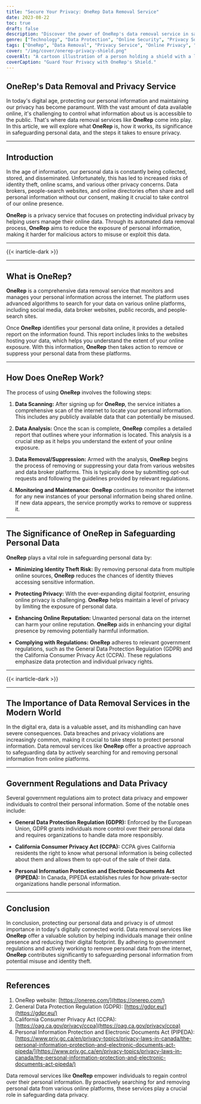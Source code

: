 ```yaml
---
title: "Secure Your Privacy: OneRep Data Removal Service"
date: 2023-08-22
toc: true
draft: false
description: "Discover the power of OneRep's data removal service in safeguarding your privacy and personal information online."
genre: ["Technology", "Data Protection", "Online Security", "Privacy Solutions", "Cyber Defense", "Internet Safety", "Personal Information", "Digital Privacy", "Identity Protection", "Data Management"]
tags: ["OneRep", "Data Removal", "Privacy Service", "Online Privacy", "Personal Information Protection", "Data Security", "Cybersecurity", "Identity Theft", "Online Reputation", "GDPR", "CCPA", "PIPEDA", "Data Removal Service", "Digital Footprint", "Data Broker Websites", "Internet Privacy", "Data Privacy Solutions", "Online Identity Protection", "Data Privacy Measures", "Data Management", "Secure Data Removal Service", "Protect Personal Information Online", "Cybersecurity for Individuals", "Online Privacy Solutions", "Data Removal for Identity Theft", "Safeguarding Personal Data", "Internet Privacy Measures", "Data Privacy Compliance", "Online Reputation Management", "GDPR Compliant Service"]
cover: "/img/cover/onerep-privacy-shield.png"
coverAlt: "A cartoon illustration of a person holding a shield with a lock, representing OneRep's protection and privacy services."
coverCaption: "Guard Your Privacy with OneRep's Shield."
---
```



## **OneRep's Data Removal and Privacy Service**

In today's digital age, protecting our personal information and maintaining our privacy has become paramount. With the vast amount of data available online, it's challenging to control what information about us is accessible to the public. That's where data removal services like **OneRep** come into play. In this article, we will explore what **OneRep** is, how it works, its significance in safeguarding personal data, and the steps it takes to ensure privacy.

______

## **Introduction**

In the age of information, our personal data is constantly being collected, stored, and disseminated. Unfortunately, this has led to increased risks of identity theft, online scams, and various other privacy concerns. Data brokers, people-search websites, and online directories often share and sell personal information without our consent, making it crucial to take control of our online presence.

**OneRep** is a privacy service that focuses on protecting individual privacy by helping users manage their online data. Through its automated data removal process, **OneRep** aims to reduce the exposure of personal information, making it harder for malicious actors to misuse or exploit this data.
______

{{< inarticle-dark >}}

______

## **What is OneRep?**

**OneRep** is a comprehensive data removal service that monitors and manages your personal information across the internet. The platform uses advanced algorithms to search for your data on various online platforms, including social media, data broker websites, public records, and people-search sites.

Once **OneRep** identifies your personal data online, it provides a detailed report on the information found. This report includes links to the websites hosting your data, which helps you understand the extent of your online exposure. With this information, **OneRep** then takes action to remove or suppress your personal data from these platforms.

______

## **How Does OneRep Work?**

The process of using **OneRep** involves the following steps:

1. **Data Scanning:** After signing up for **OneRep**, the service initiates a comprehensive scan of the internet to locate your personal information. This includes any publicly available data that can potentially be misused.

2. **Data Analysis:** Once the scan is complete, **OneRep** compiles a detailed report that outlines where your information is located. This analysis is a crucial step as it helps you understand the extent of your online exposure.

3. **Data Removal/Suppression:** Armed with the analysis, **OneRep** begins the process of removing or suppressing your data from various websites and data broker platforms. This is typically done by submitting opt-out requests and following the guidelines provided by relevant regulations.

4. **Monitoring and Maintenance:** **OneRep** continues to monitor the internet for any new instances of your personal information being shared online. If new data appears, the service promptly works to remove or suppress it.

______

## **The Significance of OneRep in Safeguarding Personal Data**

**OneRep** plays a vital role in safeguarding personal data by:

- **Minimizing Identity Theft Risk:** By removing personal data from multiple online sources, **OneRep** reduces the chances of identity thieves accessing sensitive information.

- **Protecting Privacy:** With the ever-expanding digital footprint, ensuring online privacy is challenging. **OneRep** helps maintain a level of privacy by limiting the exposure of personal data.

- **Enhancing Online Reputation:** Unwanted personal data on the internet can harm your online reputation. **OneRep** aids in enhancing your digital presence by removing potentially harmful information.

- **Complying with Regulations:** **OneRep** adheres to relevant government regulations, such as the General Data Protection Regulation (GDPR) and the California Consumer Privacy Act (CCPA). These regulations emphasize data protection and individual privacy rights.

______

{{< inarticle-dark >}}
______

## **The Importance of Data Removal Services in the Modern World**

In the digital era, data is a valuable asset, and its mishandling can have severe consequences. Data breaches and privacy violations are increasingly common, making it crucial to take steps to protect personal information. Data removal services like **OneRep** offer a proactive approach to safeguarding data by actively searching for and removing personal information from online platforms.

______

## **Government Regulations and Data Privacy**

Several government regulations aim to protect data privacy and empower individuals to control their personal information. Some of the notable ones include:

- **General Data Protection Regulation (GDPR):** Enforced by the European Union, GDPR grants individuals more control over their personal data and requires organizations to handle data more responsibly.

- **California Consumer Privacy Act (CCPA):** CCPA gives California residents the right to know what personal information is being collected about them and allows them to opt-out of the sale of their data.

- **Personal Information Protection and Electronic Documents Act (PIPEDA):** In Canada, PIPEDA establishes rules for how private-sector organizations handle personal information.

______

## **Conclusion**

In conclusion, protecting our personal data and privacy is of utmost importance in today's digitally connected world. Data removal services like **OneRep** offer a valuable solution by helping individuals manage their online presence and reducing their digital footprint. By adhering to government regulations and actively working to remove personal data from the internet, **OneRep** contributes significantly to safeguarding personal information from potential misuse and identity theft.

______

## **References**

1. OneRep website: [https://onerep.com/](https://onerep.com/)
2. General Data Protection Regulation (GDPR): [https://gdpr.eu/](https://gdpr.eu/)
3. California Consumer Privacy Act (CCPA): [https://oag.ca.gov/privacy/ccpa](https://oag.ca.gov/privacy/ccpa)
4. Personal Information Protection and Electronic Documents Act (PIPEDA): [https://www.priv.gc.ca/en/privacy-topics/privacy-laws-in-canada/the-personal-information-protection-and-electronic-documents-act-pipeda/](https://www.priv.gc.ca/en/privacy-topics/privacy-laws-in-canada/the-personal-information-protection-and-electronic-documents-act-pipeda/)


Data removal services like **OneRep** empower individuals to regain control over their personal information. By proactively searching for and removing personal data from various online platforms, these services play a crucial role in safeguarding data privacy.
